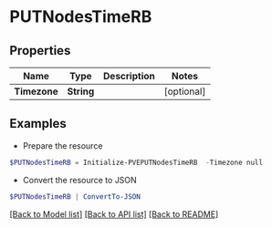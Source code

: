 # PUTNodesTimeRB
## Properties

Name | Type | Description | Notes
------------ | ------------- | ------------- | -------------
**Timezone** | **String** |  | [optional] 

## Examples

- Prepare the resource
```powershell
$PUTNodesTimeRB = Initialize-PVEPUTNodesTimeRB  -Timezone null
```

- Convert the resource to JSON
```powershell
$PUTNodesTimeRB | ConvertTo-JSON
```

[[Back to Model list]](../README.md#documentation-for-models) [[Back to API list]](../README.md#documentation-for-api-endpoints) [[Back to README]](../README.md)

